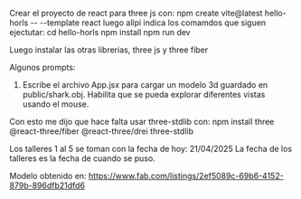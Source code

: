 Crear el proyecto de react para three js con:
npm create vite@latest hello-horls -- --template react
luego allpi indica los comamdos que siguen ejectutar:
cd hello-horls
npm install
npm run dev


Luego instalar las otras librerias, three js y three fiber


Algunos prompts:
1. Escribe el archivo App.jsx para cargar un modelo 3d guardado en public/shark.obj. Habilita que se pueda explorar diferentes vistas usando el mouse.

Con esto me dijo que hace falta usar three-stdlib con:
npm install three @react-three/fiber @react-three/drei three-stdlib


Los talleres 1 al 5 se toman con la fecha de hoy: 21/04/2025
La fecha de los talleres es la fecha de cuando se puso.




Modelo obtenido en: https://www.fab.com/listings/2ef5089c-69b6-4152-879b-896dfb21dfd6
